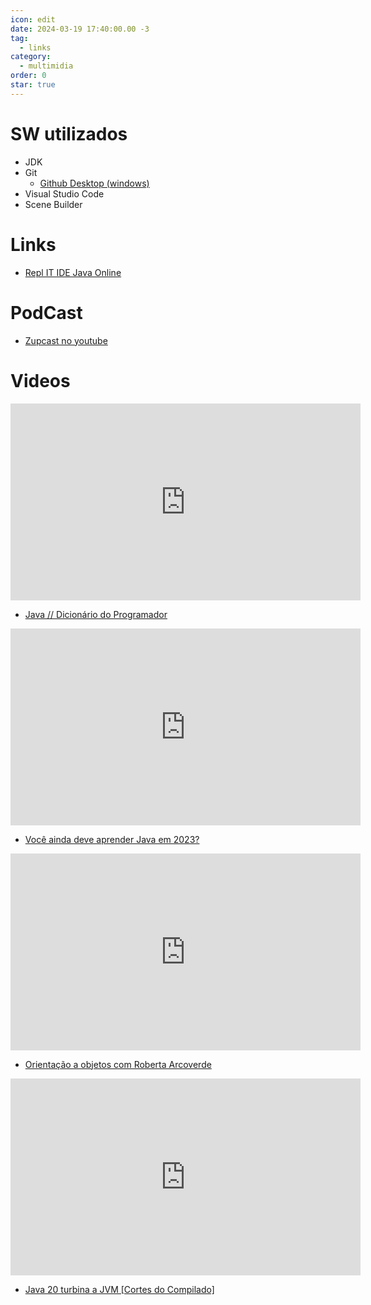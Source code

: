 ```yaml
---
icon: edit
date: 2024-03-19 17:40:00.00 -3
tag:
  - links
category:
  - multimidia
order: 0
star: true
---
```


# SW utilizados

- JDK
- Git
    - [Github Desktop (windows)](https://desktop.github.com/)
- Visual Studio Code
- Scene Builder



# Links

- [Repl IT IDE Java Online](https://replit.com/languages/java10)

# PodCast

- [Zupcast no youtube](http://bit.ly/zupcastnoyoutube)

# Videos

<iframe width="560" height="315" src="https://www.youtube.com/embed/sZAxLRMxEUo" title="YouTube video player" frameborder="0" allow="accelerometer; autoplay; clipboard-write; encrypted-media; gyroscope; picture-in-picture; web-share" allowfullscreen></iframe>

- [Java // Dicionário do Programador](https://youtu.be/sZAxLRMxEUo)

<iframe width="560" height="315" src="https://www.youtube.com/embed/9yzMKaKcoC0" title="YouTube video player" frameborder="0" allow="accelerometer; autoplay; clipboard-write; encrypted-media; gyroscope; picture-in-picture; web-share" allowfullscreen></iframe>

- [Você ainda deve aprender Java em 2023?](https://youtu.be/9yzMKaKcoC0)

<iframe width="560" height="315" src="https://www.youtube.com/embed/jpuJ1qrluoU" title="YouTube video player" frameborder="0" allow="accelerometer; autoplay; clipboard-write; encrypted-media; gyroscope; picture-in-picture; web-share" allowfullscreen></iframe>

- [Orientação a objetos com Roberta Arcoverde](https://youtu.be/jpuJ1qrluoU)

<iframe width="560" height="315" src="https://www.youtube.com/embed/vX4ttJ5BDNk" title="YouTube video player" frameborder="0" allow="accelerometer; autoplay; clipboard-write; encrypted-media; gyroscope; picture-in-picture; web-share" allowfullscreen></iframe>

- [Java 20 turbina a JVM [Cortes do Compilado]](https://youtu.be/vX4ttJ5BDNk)

